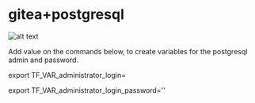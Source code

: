 # gitea+postgresql


![alt text](https://raw.githubusercontent.com/leandroscardua/terraform-azure-containerapps/gitea-postgres/master/gitea-postgresql.png)

Add value on the commands below, to create variables for the postgresql admin and password.

export TF_VAR_administrator_login=

export TF_VAR_administrator_login_password=''
